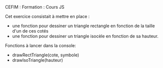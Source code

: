 CEFIM : Formation : Cours JS

Cet exercice consistait à mettre en place :
- une fonction pour dessiner un triangle rectangle en fonction de la taille d'un de ces cotés
- une fonction pour dessiner un triangle isocèle en fonction de sa hauteur. 

Fonctions à lancer dans la console:
- drawRectTriangle(cote, symbole)
- drawIsoTriangle(hauteur)
